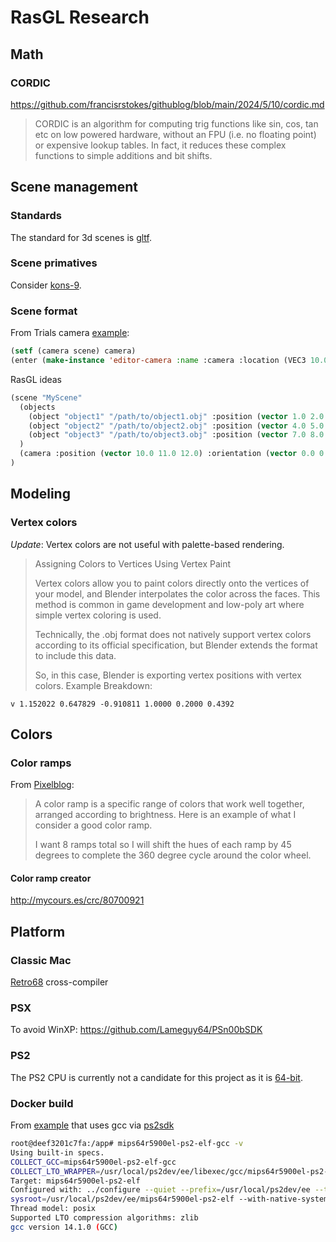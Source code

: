 # RasGL Research

## Math

### CORDIC

<https://github.com/francisrstokes/githublog/blob/main/2024/5/10/cordic.md>

> CORDIC is an algorithm for computing trig functions like sin, cos, tan etc on low powered hardware, without an FPU (i.e. no floating point) or expensive lookup tables. In fact, it reduces these complex functions to simple additions and bit shifts.

## Scene management

### Standards

The standard for 3d scenes is [gltf](https://github.com/KhronosGroup/glTF/blob/main/specification/2.0/figures/gltfOverview-2.0.0d.png).

### Scene primatives

Consider [kons-9](https://kaveh808.github.io/kons-9/#KONS-9:@POINT%20MGL-PAX:SECTION).

### Scene format

From Trials camera [example](https://github.com/Shirakumo/trial/blob/ee2b107d5f21f089e8a78fb7e4272b26e9ada99b/examples/scene-loader.lisp#L52):

```lisp
(setf (camera scene) camera)
(enter (make-instance 'editor-camera :name :camera :location (VEC3 10.0 20 14) :rotation (vec3 0.75 5.5 0.0) :fov 50 :move-speed 0.1) scene)
```

RasGL ideas

```lisp
(scene "MyScene"
  (objects
    (object "object1" "/path/to/object1.obj" :position (vector 1.0 2.0 3.0) :orientation (vector 0.0 0.0 0.0))
    (object "object2" "/path/to/object2.obj" :position (vector 4.0 5.0 6.0) :orientation (vector 0.0 0.0 0.0))
    (object "object3" "/path/to/object3.obj" :position (vector 7.0 8.0 9.0) :orientation (vector 0.0 0.0 0.0))
  )
  (camera :position (vector 10.0 11.0 12.0) :orientation (vector 0.0 0.0 0.0))
)
```

## Modeling

### Vertex colors

*Update*: Vertex colors are not useful with palette-based rendering.

> Assigning Colors to Vertices Using Vertex Paint
>
> Vertex colors allow you to paint colors directly onto the vertices of your model, and Blender interpolates the color across the faces. This method is common in game development and low-poly art where simple vertex coloring is used.
>
> Technically, the .obj format does not natively support vertex colors according to its official specification, but Blender extends the format to include this data.
>
> So, in this case, Blender is exporting vertex positions with vertex colors.
> Example Breakdown:

```plaintext
v 1.152022 0.647829 -0.910811 1.0000 0.2000 0.4392
```

## Colors

### Color ramps

From [Pixelblog](https://www.slynyrd.com/blog/2018/1/10/pixelblog-1-color-palettes):

> A color ramp is a specific range of colors that work well together, arranged according to brightness. Here is an example of what I consider a good color ramp.
>
> I want 8 ramps total so I will shift the hues of each ramp by 45 degrees to complete the 360 degree cycle around the color wheel.

#### Color ramp creator

<http://mycours.es/crc/80700921>

## Platform

### Classic Mac

[Retro68](https://github.com/autc04/Retro68) cross-compiler

### PSX

To avoid WinXP: <https://github.com/Lameguy64/PSn00bSDK>

### PS2

The PS2 CPU is currently not a candidate for this project as it is [64-bit](https://en.wikipedia.org/wiki/R5000#Derivatives).

### Docker build

From [example](https://github.com/longjoel/ultimate-homebrew/blob/main/PS2.Dockerfile) that uses gcc via [ps2sdk](https://github.com/ps2dev/ps2sdk)

```bash
root@deef3201c7fa:/app# mips64r5900el-ps2-elf-gcc -v
Using built-in specs.
COLLECT_GCC=mips64r5900el-ps2-elf-gcc
COLLECT_LTO_WRAPPER=/usr/local/ps2dev/ee/libexec/gcc/mips64r5900el-ps2-elf/14.1.0/lto-wrapper
Target: mips64r5900el-ps2-elf
Configured with: ../configure --quiet --prefix=/usr/local/ps2dev/ee --target=mips64r5900el-ps2-elf --enable-languages=c,c++ --with-float=hard --with-
sysroot=/usr/local/ps2dev/ee/mips64r5900el-ps2-elf --with-native-system-header-dir=/include --with-newlib --disable-libssp --disable-multilib --disable-nls --disable-tls --enable-cxx-flags=-G0 --enable-threads=posix --silent
Thread model: posix
Supported LTO compression algorithms: zlib
gcc version 14.1.0 (GCC)
```
